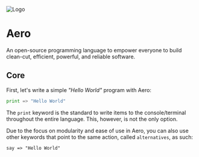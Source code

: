 ![Logo](https://avatars2.githubusercontent.com/u/73141764?s=200&v=4)

# Aero

An open-source programming language to empower everyone to build clean-cut, efficient, powerful, and reliable software.

## Core

First, let's write a simple _"Hello World"_ program with Aero:

```py
print => "Hello World"
```

The `print` keyword is the standard to write items to the console/terminal throughout the entire language. This, however, is not the only option.

Due to the focus on modularity and ease of use in Aero, you can also use other keywords that point to the same action, called `alternatives`, as such:

```aero
say => "Hello World"
```
